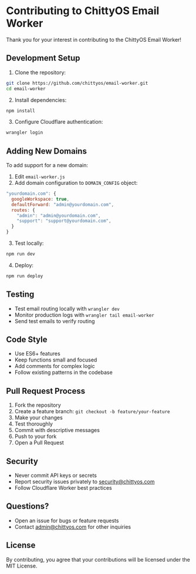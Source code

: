# Contributing to ChittyOS Email Worker

Thank you for your interest in contributing to the ChittyOS Email Worker!

## Development Setup

1. Clone the repository:
```bash
git clone https://github.com/chittyos/email-worker.git
cd email-worker
```

2. Install dependencies:
```bash
npm install
```

3. Configure Cloudflare authentication:
```bash
wrangler login
```

## Adding New Domains

To add support for a new domain:

1. Edit `email-worker.js`
2. Add domain configuration to `DOMAIN_CONFIG` object:
```javascript
"yourdomain.com": {
  googleWorkspace: true,
  defaultForward: "admin@yourdomain.com",
  routes: {
    "admin": "admin@yourdomain.com",
    "support": "support@yourdomain.com",
  }
}
```

3. Test locally:
```bash
npm run dev
```

4. Deploy:
```bash
npm run deploy
```

## Testing

- Test email routing locally with `wrangler dev`
- Monitor production logs with `wrangler tail email-worker`
- Send test emails to verify routing

## Code Style

- Use ES6+ features
- Keep functions small and focused
- Add comments for complex logic
- Follow existing patterns in the codebase

## Pull Request Process

1. Fork the repository
2. Create a feature branch: `git checkout -b feature/your-feature`
3. Make your changes
4. Test thoroughly
5. Commit with descriptive messages
6. Push to your fork
7. Open a Pull Request

## Security

- Never commit API keys or secrets
- Report security issues privately to security@chittyos.com
- Follow Cloudflare Worker best practices

## Questions?

- Open an issue for bugs or feature requests
- Contact admin@chittyos.com for other inquiries

## License

By contributing, you agree that your contributions will be licensed under the MIT License.